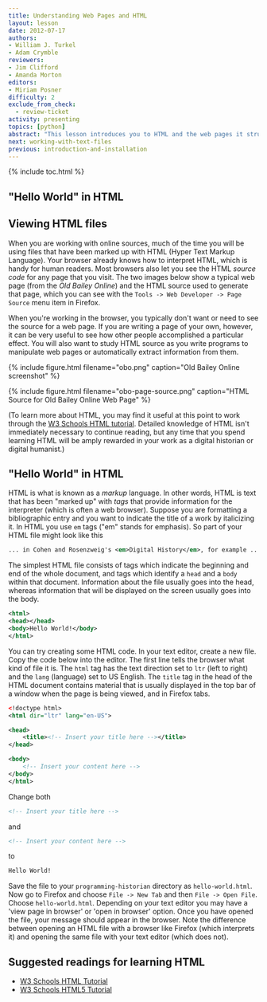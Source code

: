 ```yaml
---
title: Understanding Web Pages and HTML 
layout: lesson
date: 2012-07-17
authors:
- William J. Turkel
- Adam Crymble
reviewers:
- Jim Clifford
- Amanda Morton
editors:
- Miriam Posner
difficulty: 2
exclude_from_check:
  - review-ticket
activity: presenting
topics: [python]
abstract: "This lesson introduces you to HTML and the web pages it structures."
next: working-with-text-files
previous: introduction-and-installation
---
```


{% include toc.html %}





"Hello World" in HTML
---------------------

## Viewing HTML files

When you are working with online sources, much of the time you will be
using files that have been marked up with HTML (Hyper Text Markup
Language). Your browser already knows how to interpret HTML, which is
handy for human readers. Most browsers also let you see the HTML *source code*
for any page that you visit. The two images below show a typical web
page (from the *Old Bailey Online*) and the HTML source used to generate
that page, which you can see with the
`Tools -> Web Developer -> Page Source` menu item in Firefox.

When you're working in the browser, you typically don't want or need to
see the source for a web page. If you are writing a page of your own,
however, it can be very useful to see how other people accomplished a
particular effect. You will also want to study HTML source as you write
programs to manipulate web pages or automatically extract information
from them.

{% include figure.html filename="obo.png" caption="Old Bailey Online screenshot" %}

{% include figure.html filename="obo-page-source.png" caption="HTML Source for Old Bailey Online Web Page" %}

(To learn more about HTML, you may find it useful at this point to work
through the [W3 Schools HTML tutorial][]. Detailed knowledge of HTML
isn't immediately necessary to continue reading, but any time that you
spend learning HTML will be amply rewarded in your work as a digital
historian or digital humanist.)

## "Hello World" in HTML

HTML is what is known as a *markup* language. In other words, HTML is
text that has been "marked up" with *tags* that provide information for
the interpreter (which is often a web browser). Suppose you are
formatting a bibliographic entry and you want to indicate the title of a
work by italicizing it. In HTML you use `em` tags ("em" stands for
emphasis). So part of your HTML file might look like this

``` xml
... in Cohen and Rosenzweig's <em>Digital History</em>, for example ...
```

The simplest HTML file consists of tags which indicate the beginning and
end of the whole document, and tags which identify a `head` and a `body`
within that document. Information about the file usually goes into the
head, whereas information that will be displayed on the screen usually
goes into the body.

``` xml
<html>
<head></head>
<body>Hello World!</body>
</html>
```

You can try creating some HTML code. In your text editor, create
a new file. Copy the code below into the editor. The first line tells
the browser what kind of file it is. The `html` tag has the text direction
set to `ltr` (left to right) and the `lang` (language) set to US English.
The `title` tag in the head of the HTML document contains material that is
usually displayed in the top bar of a window when the page is being
viewed, and in Firefox tabs.

``` xml
<!doctype html>
<html dir="ltr" lang="en-US">

<head>
    <title><!-- Insert your title here --></title>
</head>

<body>
    <!-- Insert your content here -->
</body>
</html>
```

Change both

``` xml
<!-- Insert your title here -->
```

and

``` xml
<!-- Insert your content here -->
```

to

``` xml
Hello World!
```

Save the file to your `programming-historian` directory as
`hello-world.html`. Now go to Firefox and choose `File -> New Tab` and
then `File -> Open File`. Choose `hello-world.html`. Depending on your
text editor you may have a 'view page in browser' or 'open in browser'
option. Once you have opened the file, your message should appear in the
browser. Note the difference between opening an HTML file with a browser
like Firefox (which interprets it) and opening the same file with your
text editor (which does not).

## Suggested readings for learning HTML

-   [W3 Schools HTML Tutorial][W3 Schools HTML tutorial]
-   [W3 Schools HTML5 Tutorial][]

  [W3 Schools HTML tutorial]: http://www.w3schools.com/html/default.asp
  [W3 Schools HTML5 Tutorial]: http://www.w3schools.com/html/html5_intro.asp
